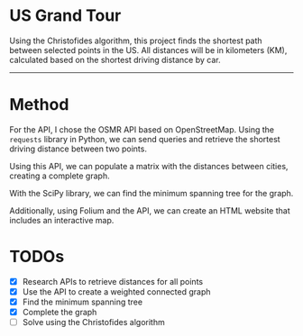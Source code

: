 # US Grand Tour

Using the Christofides algorithm, this project finds the shortest path between selected points in the US.
All distances will be in kilometers (KM), calculated based on the shortest driving distance by car.

---

# Method

For the API, I chose the OSMR API based on OpenStreetMap. Using the `requests` library in Python, we can send queries and retrieve the shortest driving distance between two points.

Using this API, we can populate a matrix with the distances between cities, creating a complete graph.

With the SciPy library, we can find the minimum spanning tree for the graph.

Additionally, using Folium and the API, we can create an HTML website that includes an interactive map.

# TODOs

- [X] Research APIs to retrieve distances for all points
- [X] Use the API to create a weighted connected graph
- [X] Find the minimum spanning tree
- [X] Complete the graph
- [ ] Solve using the Christofides algorithm
